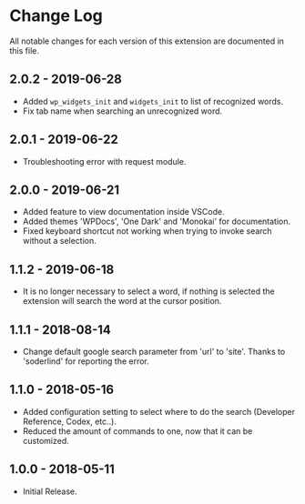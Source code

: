 # Change Log

All notable changes for each version of this extension are documented in this file.

## 2.0.2 - 2019-06-28

- Added `wp_widgets_init` and `widgets_init` to list of recognized words.
- Fix tab name when searching an unrecognized word.

## 2.0.1 - 2019-06-22

- Troubleshooting error with request module.

## 2.0.0 - 2019-06-21

- Added feature to view documentation inside VSCode.
- Added themes 'WPDocs', 'One Dark' and 'Monokai' for documentation.
- Fixed keyboard shortcut not working when trying to invoke search without a selection.

## 1.1.2 - 2019-06-18

- It is no longer necessary to select a word, if nothing is selected the extension will search the word at the cursor position.

## 1.1.1 - 2018-08-14

- Change default google search parameter from 'url' to 'site'. Thanks to 'soderlind' for reporting the error.

## 1.1.0 - 2018-05-16

- Added configuration setting to select where to do the search (Developer Reference, Codex, etc..).
- Reduced the amount of commands to one, now that it can be customized.

## 1.0.0 - 2018-05-11

- Initial Release.